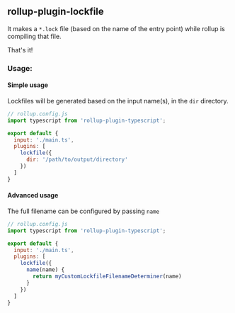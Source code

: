 ## rollup-plugin-lockfile

It makes a `*.lock` file (based on the name of the entry point) while rollup is compiling that file.

That's it!

### Usage:


#### Simple usage

Lockfiles will be generated based on the input name(s), in the `dir` directory.

```js
// rollup.config.js
import typescript from 'rollup-plugin-typescript';

export default {
  input: './main.ts',
  plugins: [
    lockfile({
      dir: '/path/to/output/directory'
    })
  ]
}
```

#### Advanced usage

The full filename can be configured by passing `name`

```js
// rollup.config.js
import typescript from 'rollup-plugin-typescript';

export default {
  input: './main.ts',
  plugins: [
    lockfile({
      name(name) {
        return myCustomLockfileFilenameDeterminer(name)
      }
    })
  ]
}
```
